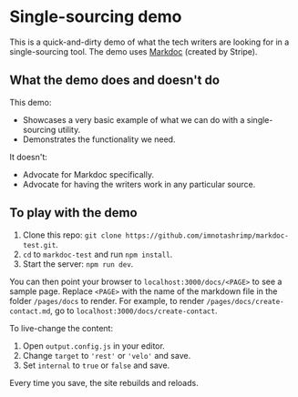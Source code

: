 # Single-sourcing demo

This is a quick-and-dirty demo
of what the tech writers are looking for in a single-sourcing tool.
The demo uses [Markdoc](https://markdoc.dev/) (created by Stripe).

## What the demo does and doesn't do

This demo:

- Showcases a very basic example of what we can do with a single-sourcing utility.
- Demonstrates the functionality we need.

It doesn't:

- Advocate for Markdoc specifically.
- Advocate for having the writers work in any particular source.

## To play with the demo

1. Clone this repo: `git clone https://github.com/imnotashrimp/markdoc-test.git`.
2. `cd` to `markdoc-test` and run `npm install`.
3. Start the server: `npm run dev`.

You can then point your browser to `localhost:3000/docs/<PAGE>` to see a sample page. Replace `<PAGE>` with the name of the markdown file in the folder `/pages/docs` to render. For example, to render `/pages/docs/create-contact.md`, go to `localhost:3000/docs/create-contact`.

To live-change the content:

1. Open `output.config.js` in your editor.
2. Change `target` to `'rest'` or `'velo'` and save.
3. Set `internal` to `true` or `false` and save.

Every time you save, the site rebuilds and reloads.
